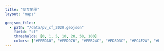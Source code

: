 ```yaml
---
title: "交互地图"
layout: "maps"

geojson_files:
  - path: "/data/pv_cf_2020.geojson"
    field: "cf"
    thresholds: [0, 1, 5, 10, 20, 50, 100]
    colors: ["#FFEDA0", "#FED976", "#FEB24C", "#FD8D3C", "#FC4E2A", "#E31A1C", "#BD0026", "#800026"]
---
```

